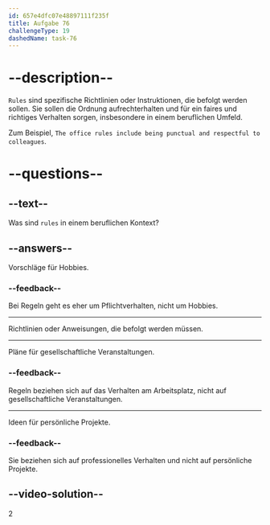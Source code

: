 ```yaml
---
id: 657e4dfc07e48897111f235f
title: Aufgabe 76
challengeType: 19
dashedName: task-76
---
```


# --description--

`Rules` sind spezifische Richtlinien oder Instruktionen, die befolgt werden sollen. Sie sollen die Ordnung aufrechterhalten und für ein faires und richtiges Verhalten sorgen, insbesondere in einem beruflichen Umfeld.

Zum Beispiel, `The office rules include being punctual and respectful to colleagues`.


# --questions--

## --text--

Was sind `rules` in einem beruflichen Kontext?

## --answers--

Vorschläge für Hobbies.

### --feedback--

Bei Regeln geht es eher um Pflichtverhalten, nicht um Hobbies.

---

Richtlinien oder Anweisungen, die befolgt werden müssen.

---

Pläne für gesellschaftliche Veranstaltungen.

### --feedback--

Regeln beziehen sich auf das Verhalten am Arbeitsplatz, nicht auf gesellschaftliche Veranstaltungen.

---

Ideen für persönliche Projekte.

### --feedback--

Sie beziehen sich auf professionelles Verhalten und nicht auf persönliche Projekte.

## --video-solution--

2
